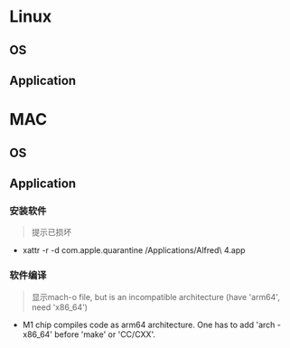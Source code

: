 # Linux
## OS
## Application

# MAC
## OS
## Application
### 安装软件
> 提示已损坏
- xattr -r -d com.apple.quarantine /Applications/Alfred\ 4.app

### 软件编译
> 显示mach-o file, but is an incompatible architecture (have 'arm64', need 'x86_64')

- M1 chip compiles code as arm64 architecture. One has to add 'arch -x86_64' before 'make' or 'CC/CXX'.